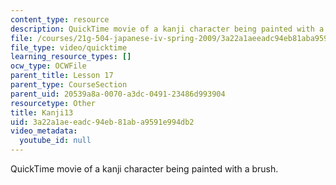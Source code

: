 ```yaml
---
content_type: resource
description: QuickTime movie of a kanji character being painted with a brush.
file: /courses/21g-504-japanese-iv-spring-2009/3a22a1aeeadc94eb81aba9591e994db2_Kanji13.mov
file_type: video/quicktime
learning_resource_types: []
ocw_type: OCWFile
parent_title: Lesson 17
parent_type: CourseSection
parent_uid: 20539a8a-0070-a3dc-0491-23486d993904
resourcetype: Other
title: Kanji13
uid: 3a22a1ae-eadc-94eb-81ab-a9591e994db2
video_metadata:
  youtube_id: null
---
```

QuickTime movie of a kanji character being painted with a brush.

